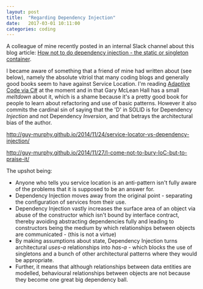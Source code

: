 ```yaml
---
layout: post
title:  "Regarding Dependency Injection"
date:   2017-03-01 10:11:00
categories: coding
---
```


A colleague of mine recently posted in an internal Slack channel about this blog article: [How not to do dependency injection - the static or singleton container](http://www.devtrends.co.uk/blog/how-not-to-do-dependency-injection-the-static-or-singleton-container).

I became aware of something that a friend of mine had written about (see below), namely the absolute vitriol that many coding blogs and generally good books seem to have against Service Location. I'm reading [Adaptive Code via C#](https://www.amazon.co.uk/gp/product/0735683204/ref=as_li_qf_sp_asin_il_tl?ie=UTF8&camp=1634&creative=6738&creativeASIN=0735683204&linkCode=as2&tag=readingpile-21) at the moment and in that Gary McLean Hall has a small _meltdown_ about it, which is a shame because it's a pretty good book for people to learn about refactoring and use of basic patterns. However it also commits the cardinal sin of saying that the 'D' in SOLID is for Dependency _Injection_ and not Dependency _Inversion_, and that betrays the architectural bias of the author.

http://guy-murphy.github.io/2014/11/24/service-locator-vs-dependency-injection/

http://guy-murphy.github.io/2014/11/27/I-come-not-to-bury-IoC-but-to-praise-it/

The upshot being:
- Anyone who tells you service location is an anti-pattern isn't fully aware of the problems that it is supposed to be an answer for.
- Dependency Injection moves away from the original point - separating the configuration of services from their use.
- Dependency Injection vastly increases the surface area of an object via abuse of the constructor which isn't bound by interface contract, thereby avoiding abstracting dependencies fully and leading to constructors being the medium by which relationships between objects are communicated - (this is not a virtue)
- By making assumptions about state, Dependency Injection turns architectural _uses-a_ relationships into _has-a_ - which blocks the use of singletons and a bunch of other architectural patterns where they would be appropriate.
- Further, it means that although relationships between data entities are modelled, behavioural relationships between objects are not because they become one great big dependency ball.

